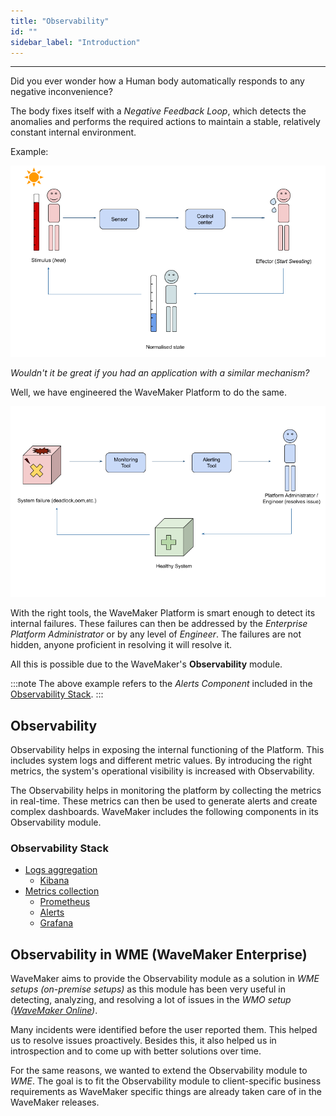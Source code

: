 ```yaml
---
title: "Observability"
id: ""
sidebar_label: "Introduction"
---
```

---

Did you ever wonder how a Human body automatically responds to any negative inconvenience?

The body fixes itself with a *Negative Feedback Loop*, which detects the anomalies and performs the required actions to maintain a stable, relatively constant internal environment.

Example:

![Human Negative Feedback Loop](/learn/assets/wme-setup/wme-observability/negative-feedback-loop-human.png)

*Wouldn't it be great if you had an application with a similar mechanism?*

Well, we have engineered the WaveMaker Platform to do the same.

![WaveMaker Negative Feedback Loop](/learn/assets/wme-setup/wme-observability/negative-feedback-loop-wavemaker.png)

With the right tools, the WaveMaker Platform is smart enough to detect its internal failures. These failures can then be addressed by the *Enterprise Platform Administrator* or by any level of *Engineer*. The failures are not hidden, anyone proficient in resolving it will resolve it.

All this is possible due to the WaveMaker's **Observability** module.

:::note
The above example refers to the *Alerts Component* included in the [Observability Stack](/learn/on-premise/observability/introduction#observability-stack).
:::

## Observability

Observability helps in exposing the internal functioning of the Platform. This includes system logs and different metric values. By introducing the right metrics, the system's operational visibility is increased with Observability.

The Observability helps in monitoring the platform by collecting the metrics in real-time. These metrics can then be used to generate alerts and create complex dashboards. WaveMaker includes the following components in its Observability module.  

### Observability Stack

- [Logs aggregation](/learn/on-premise/observability/logs-aggregation/overview)
  - [Kibana](/learn/on-premise/observability/logs-aggregation/kibana)
- [Metrics collection](/learn/on-premise/observability/metrics-collection/overview)
  - [Prometheus](/learn/on-premise/observability/metrics-collection/prometheus)
  - [Alerts](/learn/on-premise/observability/metrics-collection/alerts)
  - [Grafana](/learn/on-premise/observability/metrics-collection/grafana)

## Observability in WME (WaveMaker Enterprise)

WaveMaker aims to provide the Observability module as a solution in *WME setups (on-premise setups)* as this module has been very useful in detecting, analyzing, and resolving a lot of issues in the *WMO setup ([WaveMaker Online](https://www.wavemakeronline.com/))*.

Many incidents were identified before the user reported them. This helped us to resolve issues proactively. Besides this, it also helped us in introspection and to come up with better solutions over time.

For the same reasons, we wanted to extend the Observability module to *WME*. The goal is to fit the Observability module to client-specific business requirements as WaveMaker specific things are already taken care of in the WaveMaker releases.
